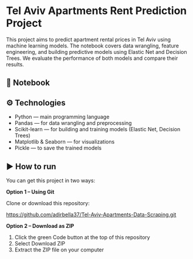 # Tel Aviv Apartments Rent Prediction Project
This project aims to predict apartment rental prices in Tel Aviv using machine learning models. The notebook covers data wrangling, feature engineering, and building predictive models using Elastic Net and Decision Trees. We evaluate the performance of both models and compare their results.

## 📓 Notebook

## ⚙️ Technologies
- Python — main programming language
- Pandas — for data wrangling and preprocessing
- Scikit-learn — for building and training models (Elastic Net, Decision Trees)
- Matplotlib & Seaborn — for visualizations
- Pickle — to save the trained models

## ▶️ How to run

You can get this project in two ways:

**Option 1 – Using Git**

Clone or download this repository:

https://github.com/adirbella37/Tel-Aviv-Apartments-Data-Scraping.git

**Option 2 – Download as ZIP**

1. Click the green Code button at the top of this repository
2. Select Download ZIP
3. Extract the ZIP file on your computer

